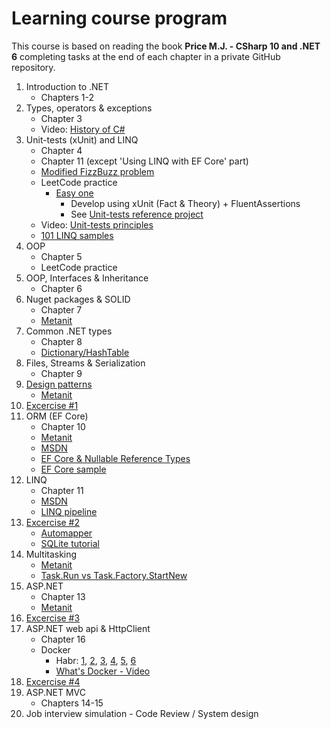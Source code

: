 # Learning course program
This course is based on reading the book **Price M.J. - CSharp 10 and .NET 6** completing tasks at the end of each chapter in a private GitHub repository.
1. Introduction to .NET
    - Chapters 1-2
2. Types, operators & exceptions
    - Chapter 3
    - Video: [History of C#](https://www.youtube.com/watch?app=desktop&v=ysKnBJsnxjE)
3. Unit-tests (xUnit) and LINQ
    - Chapter 4
    - Chapter 11 (except 'Using LINQ with EF Core' part) 
    - [Modified FizzBuzz problem](https://github.com/alex1ozr/LearnDotNet/blob/main/Exercises/FizzBuzz.md)
    - LeetCode practice 
       - [Easy one](https://leetcode.com/problemset/all/?sorting=W3sic29ydE9yZGVyIjoiQVNDRU5ESU5HIiwib3JkZXJCeSI6IkRJRkZJQ1VMVFkifV0%3D)
         - Develop using xUnit (Fact & Theory) + FluentAssertions
         - See [Unit-tests reference project](https://github.com/alex1ozr/LearnDotNet/tree/main/CodeSamples/UnitTests)
    - Video: [Unit-tests principles](https://www.youtube.com/watch?v=LkrqqpkKIXE)
    - [101 LINQ samples](https://github.com/dotnet/try-samples/blob/main/101-linq-samples/index.md)
4. OOP
    - Chapter 5
    - LeetCode practice
5. OOP, Interfaces & Inheritance
    - Chapter 6
6. Nuget packages & SOLID
    - Chapter 7
    - [Metanit](https://metanit.com/sharp/patterns/5.1.php)
7. Common .NET types
    - Chapter 8
    - [Dictionary/HashTable](https://blog.markvincze.com/back-to-basics-dictionary-part-1/)
8. Files, Streams & Serialization
    - Chapter 9
9. [Design patterns](https://github.com/alex1ozr/LearnDotNet/tree/main/Patterns)
   - [Metanit](https://metanit.com/sharp/patterns/1.1.php)
10. [Excercise #1](https://github.com/alex1ozr/LearnDotNet/blob/main/Exercises/Exercise_1.md)
11. ORM (EF Core)
    - Chapter 10
    - [Metanit](https://metanit.com/sharp/efcore/)
    - [MSDN](https://learn.microsoft.com/en-us/ef/core/get-started/overview/first-app?tabs=netcore-cli)
    - [EF Core & Nullable Reference Types](https://learn.microsoft.com/en-us/ef/core/miscellaneous/nullable-reference-types)
    - [EF Core sample](https://github.com/alex1ozr/LearnDotNet/tree/main/CodeSamples/EF)
12. LINQ
    - Chapter 11
    - [MSDN](https://learn.microsoft.com/en-us/dotnet/csharp/programming-guide/concepts/linq/introduction-to-linq-queries)
    - [LINQ pipeline](https://www.red-gate.com/simple-talk/development/dotnet-development/linq-secrets-revealed-chaining-and-debugging/#fourth)
13. [Excercise #2](https://github.com/alex1ozr/LearnDotNet/blob/main/Exercises/Exercise_2.md)
    - [Automapper](https://www.youtube.com/watch?v=3Rx85qlgjS4)
    - [SQLite tutorial](https://metanit.com/sql/sqlite/)
14. Multitasking
    - [Metanit](https://metanit.com/sharp/tutorial/13.3.php)
    - [Task.Run vs Task.Factory.StartNew](https://devblogs.microsoft.com/pfxteam/task-run-vs-task-factory-startnew/)
15. ASP.NET
    - Chapter 13
    - [Metanit](https://metanit.com/sharp/aspnet6/)
16. [Excercise #3](https://github.com/alex1ozr/LearnDotNet/blob/main/Exercises/Exercise_3.md)
17. ASP.NET web api & HttpClient
    - Chapter 16
    - Docker
        - Habr: [1](https://habr.com/ru/company/ruvds/blog/438796/), [2](https://habr.com/ru/post/439978/), [3](https://habr.com/ru/company/ruvds/blog/439980/), [4](https://habr.com/ru/company/ruvds/blog/440658/), [5](https://habr.com/ru/company/ruvds/blog/440660/), [6](https://habr.com/ru/post/441574/)
        - [What's Docker - Video](https://www.youtube.com/watch?v=TJg7QpqCH70)
18. [Excercise #4](https://github.com/alex1ozr/LearnDotNet/blob/main/Exercises/Exercise_4.md)
20. ASP.NET MVC
    - Chapters 14-15
21. Job interview simulation - Code Review / System design
